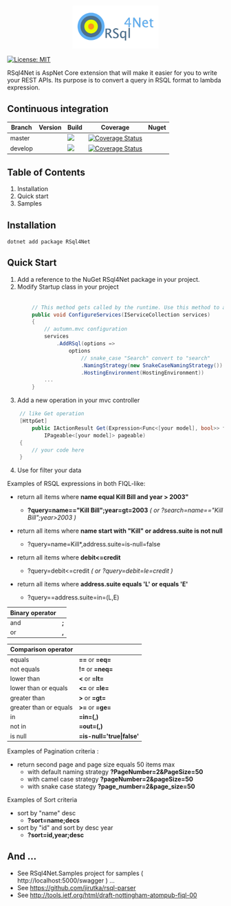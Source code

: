 
<p align="center">
<img src="docs/logo.svg" alt="logo" height="100">
</p>

[![License: MIT](https://img.shields.io/badge/License-MIT-green.svg)](https://github.com/gwendallg/rsql4net/blob/develop/LICENSE)

RSql4Net is AspNet Core extension that will make it easier for you to write your REST APIs. Its purpose is to convert a query in RSQL format to lambda expression.

## Continuous integration

| Branch                      |  Version      | Build        | Coverage       | Nuget       |
|-----------------------------|---------------|----------------|--------------|--------------|
| master                      |  | ![](https://api.travis-ci.org/gwendallg/rsql4net.png?branch=master) | [![Coverage Status](https://coveralls.io/repos/github/gwendallg/rsql4net/badge.svg?branch=master)](https://coveralls.io/github/gwendallg/rsql4net?branch=master)| |
| develop                     |  | ![](https://api.travis-ci.org/gwendallg/rsql4net.png?branch=develop) | [![Coverage Status](https://coveralls.io/repos/github/gwendallg/rsql4net/badge.svg?branch=develop)](https://coveralls.io/github/gwendallg/rsql4net?branch=develop)| |


## Table of Contents
1. Installation
2. Quick start
3. Samples

## Installation
```
dotnet add package RSql4Net
```

## Quick Start
1. Add a reference to the NuGet RSql4Net package in your project.
2. Modify Startup class in your project
```csharp

        // This method gets called by the runtime. Use this method to add services to the container.
        public void ConfigureServices(IServiceCollection services)
        {
            // autumn.mvc configuration
            services
                .AddRSql(options =>
                    options
                        // snake_case "Search" convert to "search"
                        .NamingStrategy(new SnakeCaseNamingStrategy())
                        .HostingEnvironment(HostingEnvironment))
            ...
        }
```

3. Add a new operation in your mvc controller

```csharp
	// like Get operation
 	[HttpGet]
        public IActionResult Get(Expression<Func<[your model], bool>> filter,
            IPageable<[your model]> pageable)
	{
		// your code here
	}
```
4. Use for filter your data

Examples of RSQL expressions in both FIQL-like:

* return all items where **name equal Kill Bill and year > 2003"**
    - **?query=name=="Kill Bill";year=gt=2003** *( or ?search=name=="Kill Bill";year>2003 )*

* return all items where **name start with "Kill" or address.suite is not null**
    - ?query=name=Kill*,address.suite=is-null=false

* return all items where **debit<=credit**
    - ?query=debit<=credit *( or ?query=debit=le=credit )*

* return all items where **address.suite equals 'L' or equals 'E'**
    - ?query==address.suite=in=(L,E)

| Binary operator||
|-|-|
|and| **;**|
|or| **,**|

| Comparison operator||
|-|-|
|equals|**==** or **=eq=**|
|not equals|**!=** or **=neq=**|
|lower than|**<** or **=lt=**|
|lower than or equals|**<=** or **=le=**|
|greater than|**>** or **=gt=**|
|greater than or equals|**>=** or **=ge=**|
|in|**=in=(,)**|
|not in| **=out=(,)**|
|is null|**=is-null='true\|false'**|


Examples of Pagination criteria :

* return second page and page size equals 50 items max
    - with default naming strategy
    **?PageNumber=2&PageSize=50**
    - with camel case strategy
    **?pageNumber=2&pageSize=50**
    - with snake case stategy
    **?page_number=2&page_size=50**

Examples of Sort criteria

* sort by "name" desc
    - **?sort=name;decs**
* sort by "id" and sort by desc year
    - **?sort=id,year;desc**

## And ...

* See RSql4Net.Samples project for samples ( http://localhost:5000/swagger ) ...
* See https://github.com/jirutka/rsql-parser
* See http://tools.ietf.org/html/draft-nottingham-atompub-fiql-00
